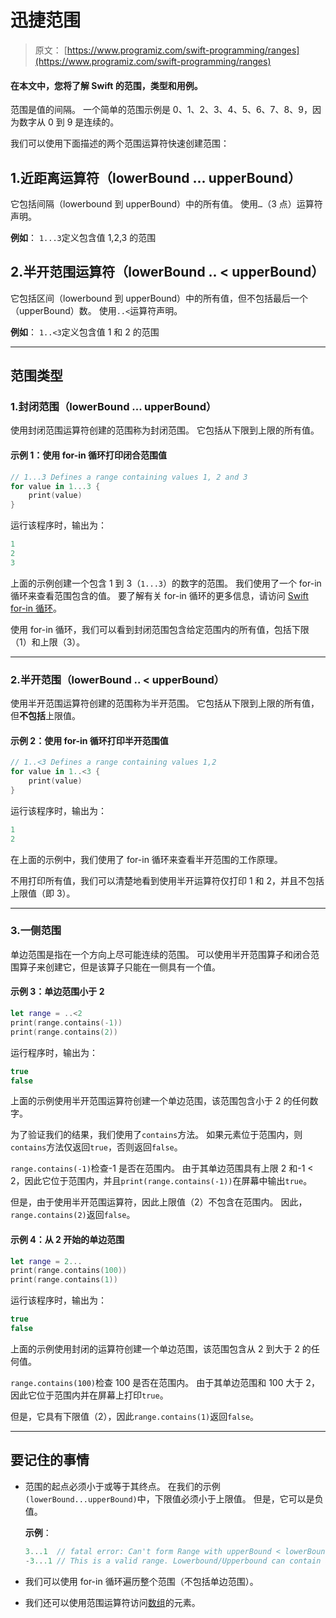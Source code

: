 # 迅捷范围

> 原文： [https://www.programiz.com/swift-programming/ranges](https://www.programiz.com/swift-programming/ranges)

#### 在本文中，您将了解 Swift 的范围，类型和用例。

范围是值的间隔。 一个简单的范围示例是 0、1、2、3、4、5、6、7、8、9，因为数字从 0 到 9 是连续的。

我们可以使用下面描述的两个范围运算符快速创建范围：

## 1.近距离运算符（lowerBound ... upperBound）

它包括间隔（lowerbound 到 upperBound）中的所有值。 使用`…`（3 点）运算符声明。

**例如**： `1...3`定义包含值 1,2,3 的范围

## 2.半开范围运算符（lowerBound .. < upperBound）

它包括区间（lowerbound 到 upperBound）中的所有值，但不包括最后一个（upperBound）数。 使用`..<`运算符声明。

**例如**： `1..<3`定义包含值 1 和 2 的范围

* * *

## 范围类型

### 1.封闭范围（lowerBound ... upperBound）

使用封闭范围运算符创建的范围称为封闭范围。 它包括从下限到上限的所有值。

#### 示例 1：使用 for-in 循环打印闭合范围值

```swift
// 1...3 Defines a range containing values 1, 2 and 3
for value in 1...3 {
	print(value)
}

```

运行该程序时，输出为：

```swift
1
2
3

```

上面的示例创建一个包含 1 到 3（`1...3`）的数字的范围。 我们使用了一个 for-in 循环来查看范围包含的值。 要了解有关 for-in 循环的更多信息，请访问 [Swift for-in 循环](/swift-programming/for-in-loop)。

使用 for-in 循环，我们可以看到封闭范围包含给定范围内的所有值，包括下限（1）和上限（3）。

* * *

### 2.半开范围（lowerBound .. < upperBound）

使用半开范围运算符创建的范围称为半开范围。 它包括从下限到上限的所有值，但**不包括**上限值。

#### 示例 2：使用 for-in 循环打印半开范围值

```swift
// 1..<3 Defines a range containing values 1,2
for value in 1..<3 {
	print(value)
}

```

运行该程序时，输出为：

```swift
1
2

```

在上面的示例中，我们使用了 for-in 循环来查看半开范围的工作原理。

不用打印所有值，我们可以清楚地看到使用半开运算符仅打印 1 和 2，并且不包括上限值（即 3）。

* * *

### 3.一侧范围

单边范围是指在一个方向上尽可能连续的范围。 可以使用半开范围算子和闭合范围算子来创建它，但是该算子只能在一侧具有一个值。

#### 示例 3：单边范围小于 2

```swift
let range = ..<2
print(range.contains(-1))
print(range.contains(2))

```

运行程序时，输出为：<samp></samp>

```swift
true
false

```

上面的示例使用半开范围运算符创建一个单边范围，该范围包含小于 2 的任何数字。

为了验证我们的结果，我们使用了`contains`方法。 如果元素位于范围内，则`contains`方法仅返回`true`，否则返回`false`。

`range.contains(-1)`检查-1 是否在范围内。 由于其单边范围具有上限 2 和-1 < 2，因此它位于范围内，并且`print(range.contains(-1))`在屏幕中输出`true`。

但是，由于使用半开范围运算符，因此上限值（2）不包含在范围内。 因此，`range.contains(2)`返回`false`。

#### 示例 4：从 2 开始的单边范围

```swift
let range = 2...
print(range.contains(100))
print(range.contains(1))

```

运行该程序时，输出为：

```swift
true
false

```

上面的示例使用封闭的运算符创建一个单边范围，该范围包含从 2 到大于 2 的任何值。

`range.contains(100)`检查 100 是否在范围内。 由于其单边范围和 100 大于 2，因此它位于范围内并在屏幕上打印`true`。

但是，它具有下限值（2），因此`range.contains(1)`返回`false`。

* * *

## 要记住的事情

*   范围的起点必须小于或等于其终点。 在我们的示例`(lowerBound...upperBound)`中，下限值必须小于上限值。 但是，它可以是负值。

    **示例**：

    ```swift
    3...1  // fatal error: Can't form Range with upperBound < lowerBound
    -3...1 // This is a valid range. Lowerbound/Upperbound can contain a negative value but should valid the above statement.
    ```

*   我们可以使用 for-in 循环遍历整个范围（不包括单边范围）。
*   我们还可以使用范围运算符访问[数组](/swift-programming/arrays "Swift Arrays")的元素。